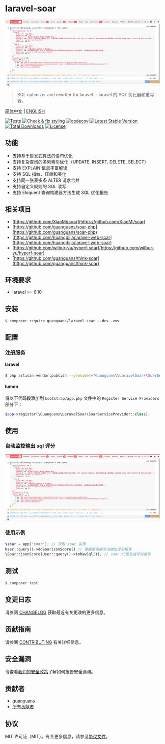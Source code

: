 # laravel-soar

![](docs/debug-bar.png)

> SQL optimizer and rewriter for laravel. - laravel 的 SQL 优化器和重写器。

[简体中文](README.md) | [ENGLISH](README-EN.md)

[![Tests](https://github.com/guanguans/laravel-soar/workflows/Tests/badge.svg)](https://github.com/guanguans/laravel-soar/actions)
[![Check & fix styling](https://github.com/guanguans/laravel-soar/workflows/Check%20&%20fix%20styling/badge.svg)](https://github.com/guanguans/laravel-soar/actions)
[![codecov](https://codecov.io/gh/guanguans/laravel-soar/branch/main/graph/badge.svg?token=URGFAWS6S4)](https://codecov.io/gh/guanguans/laravel-soar)
[![Latest Stable Version](https://poser.pugx.org/guanguans/laravel-soar/v)](//packagist.org/packages/guanguans/laravel-soar)
[![Total Downloads](https://poser.pugx.org/guanguans/laravel-soar/downloads)](//packagist.org/packages/guanguans/laravel-soar)
[![License](https://poser.pugx.org/guanguans/laravel-soar/license)](//packagist.org/packages/guanguans/laravel-soar)

## 功能

* 支持基于启发式算法的语句优化
* 支持复杂查询的多列索引优化（UPDATE, INSERT, DELETE, SELECT）
* 支持 EXPLAIN 信息丰富解读
* 支持 SQL 指纹、压缩和美化
* 支持同一张表多条 ALTER 请求合并
* 支持自定义规则的 SQL 改写
* 支持 Eloquent 查询构建器方法生成 SQL 优化报告

## 相关项目

* [https://github.com/XiaoMi/soar](https://github.com/XiaoMi/soar)
* [https://github.com/guanguans/soar-php](https://github.com/guanguans/soar-php)
* [https://github.com/huangdijia/laravel-web-soar](https://github.com/huangdijia/laravel-web-soar)
* [https://github.com/wilbur-yu/hyperf-soar](https://github.com/wilbur-yu/hyperf-soar)
* [https://github.com/guanguans/think-soar](https://github.com/guanguans/think-soar)

## 环境要求

* laravel >= 6.10

## 安装

```shell
$ composer require guanguans/laravel-soar --dev -vvv
```

## 配置

### 注册服务

#### laravel

```bash
$ php artisan vendor:publish --provider="Guanguans\\LaravelSoar\\SoarServiceProvider"
```

#### lumen

将以下代码段添加到 `bootstrap/app.php` 文件中的 `Register Service Providers` 部分下：

```php
$app->register(\Guanguans\LaravelSoar\SoarServiceProvider::class);
```

## 使用

### 自动监控输出 sql 评分

![](docs/debug-bar.png)

### 使用示例

```php
$soar = app('soar'); // 获取 soar 实例
User::query()->ddSoarJsonScore() // 便捷查询器方法输出评分报告
\Soar::jsonScore(User::query()->toRawSql()); // soar 门面生成评分报告
```

## 测试

```bash
$ composer test
```

## 变更日志

请参阅 [CHANGELOG](CHANGELOG.md) 获取最近有关更改的更多信息。

## 贡献指南

请参阅 [CONTRIBUTING](.github/CONTRIBUTING.md) 有关详细信息。

## 安全漏洞

请查看[我们的安全政策](../../security/policy)了解如何报告安全漏洞。

## 贡献者

* [guanguans](https://github.com/guanguans)
* [所有贡献者](../../contributors)

## 协议

MIT 许可证（MIT）。有关更多信息，请参见[协议文件](LICENSE)。
